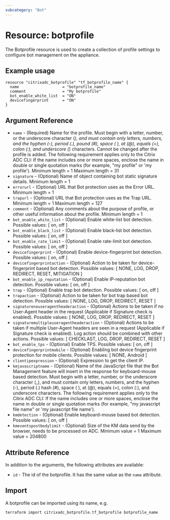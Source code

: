 ```yaml
---
subcategory: "Bot"
---
```


# Resource: botprofile

The Botprofile resource is used to create a collection of profile settings to configure bot management on the appliance.


## Example usage

```hcl
resource "citrixadc_botprofile" "tf_botprofile_name" {
  name                   = "botprofile_name"
  comment                = "My botprofile"
  bot_enable_white_list  = "ON"
  devicefingerprint      = "ON"
}

```


## Argument Reference

* `name` - (Required) Name for the profile. Must begin with a letter, number, or the underscore character (_), and must contain only letters, numbers, and the hyphen (-), period (.), pound (#), space ( ), at (@), equals (=), colon (:), and underscore (_) characters. Cannot be changed after the profile is added. The following requirement applies only to the Citrix ADC CLI: If the name includes one or more spaces, enclose the name in double or single quotation marks (for example, "my profile" or 'my profile'). Minimum length =  1 Maximum length =  31
* `signature` - (Optional) Name of object containing bot static signature details. Minimum length =  1
* `errorurl` - (Optional) URL that Bot protection uses as the Error URL. Minimum length =  1
* `trapurl` - (Optional) URL that Bot protection uses as the Trap URL. Minimum length =  1 Maximum length =  127
* `comment` - (Optional) Any comments about the purpose of profile, or other useful information about the profile. Minimum length =  1
* `bot_enable_white_list` - (Optional) Enable white-list bot detection. Possible values: [ on, off ]
* `bot_enable_black_list` - (Optional) Enable black-list bot detection. Possible values: [ on, off ]
* `bot_enable_rate_limit` - (Optional) Enable rate-limit bot detection. Possible values: [ on, off ]
* `devicefingerprint` - (Optional) Enable device-fingerprint bot detection. Possible values: [ on, off ]
* `devicefingerprintaction` - (Optional) Action to be taken for device-fingerprint based bot detection. Possible values: [ NONE, LOG, DROP, REDIRECT, RESET, MITIGATION ]
* `bot_enable_ip_reputation` - (Optional) Enable IP-reputation bot detection. Possible values: [ on, off ]
* `trap` - (Optional) Enable trap bot detection. Possible values: [ on, off ]
* `trapaction` - (Optional) Action to be taken for bot trap based bot detection. Possible values: [ NONE, LOG, DROP, REDIRECT, RESET ]
* `signaturenouseragentheaderaction` - (Optional) Actions to be taken if no User-Agent header in the request (Applicable if Signature check is enabled). Possible values: [ NONE, LOG, DROP, REDIRECT, RESET ]
* `signaturemultipleuseragentheaderaction` - (Optional) Actions to be taken if multiple User-Agent headers are seen in a request (Applicable if Signature check is enabled). Log action should be combined with other actions. Possible values: [ CHECKLAST, LOG, DROP, REDIRECT, RESET ]
* `bot_enable_tps` - (Optional) Enable TPS. Possible values: [ on, off ]
* `devicefingerprintmobile` - (Optional) Enabling bot device fingerprint protection for mobile clients. Possible values: [ NONE, Android ]
* `clientipexpression` - (Optional) Expression to get the client IP.
* `kmjavascriptname` - (Optional) Name of the JavaScript file that the Bot Management feature will insert in the response for keyboard-mouse based detection. Must begin with a letter, number, or the underscore character (_), and must contain only letters, numbers, and the hyphen (-), period (.) hash (#), space ( ), at (@), equals (=), colon (:), and underscore characters. The following requirement applies only to the Citrix ADC CLI: If the name includes one or more spaces, enclose the name in double or single quotation marks (for example, "my javascript file name" or 'my javascript file name').
* `kmdetection` - (Optional) Enable keyboard-mouse based bot detection. Possible values: [ on, off ]
* `kmeventspostbodylimit` - (Optional) Size of the KM data send by the browser, needs to be processed on ADC. Minimum value =  1 Maximum value =  204800


## Attribute Reference

In addition to the arguments, the following attributes are available:

* `id` - The id of the botprofile. It has the same value as the `name` attribute.

## Import

A botprofile can be imported using its name, e.g.

```shell
terraform import citrixadc_botprofile.tf_botprofile botprofile_name
```
